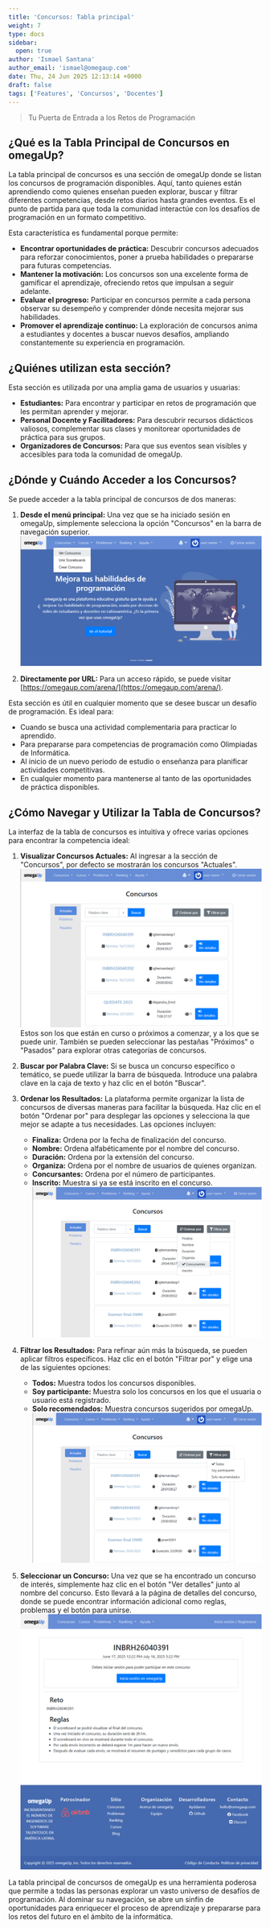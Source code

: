 ```yaml
---
title: 'Concursos: Tabla principal'
weight: 7
type: docs
sidebar:
  open: true
author: 'Ismael Santana'
author_email: 'ismael@omegaup.com'
date: Thu, 24 Jun 2025 12:13:14 +0000
draft: false
tags: ['Features', 'Concursos', 'Docentes']
---
```


> Tu Puerta de Entrada a los Retos de Programación

## ¿Qué es la Tabla Principal de Concursos en omegaUp?

La tabla principal de concursos es una sección de omegaUp donde se listan los concursos de programación disponibles. Aquí, tanto quienes están aprendiendo como quienes enseñan pueden explorar, buscar y filtrar diferentes competencias, desde retos diarios hasta grandes eventos. Es el punto de partida para que toda la comunidad interactúe con los desafíos de programación en un formato competitivo.

Esta característica es fundamental porque permite:
* **Encontrar oportunidades de práctica:** Descubrir concursos adecuados para reforzar conocimientos, poner a prueba habilidades o prepararse para futuras competencias.
* **Mantener la motivación:** Los concursos son una excelente forma de gamificar el aprendizaje, ofreciendo retos que impulsan a seguir adelante.
* **Evaluar el progreso:** Participar en concursos permite a cada persona observar su desempeño y comprender dónde necesita mejorar sus habilidades.
* **Promover el aprendizaje continuo:** La exploración de concursos anima a estudiantes y docentes a buscar nuevos desafíos, ampliando constantemente su experiencia en programación.

## ¿Quiénes utilizan esta sección?

Esta sección es utilizada por una amplia gama de usuarios y usuarias:
* **Estudiantes:** Para encontrar y participar en retos de programación que les permitan aprender y mejorar.
* **Personal Docente y Facilitadores:** Para descubrir recursos didácticos valiosos, complementar sus clases y monitorear oportunidades de práctica para sus grupos.
* **Organizadores de Concursos:** Para que sus eventos sean visibles y accesibles para toda la comunidad de omegaUp.

## ¿Dónde y Cuándo Acceder a los Concursos?

Se puede acceder a la tabla principal de concursos de dos maneras:
1.  **Desde el menú principal:** Una vez que se ha iniciado sesión en omegaUp, simplemente selecciona la opción "Concursos" en la barra de navegación superior.
![(Imagen 1)](/images/concurso-pag-principal-1.png)

    
2.  **Directamente por URL:** Para un acceso rápido, se puede visitar [https://omegaup.com/arena/](https://omegaup.com/arena/).

Esta sección es útil en cualquier momento que se desee buscar un desafío de programación. Es ideal para:
* Cuando se busca una actividad complementaria para practicar lo aprendido.
* Para prepararse para competencias de programación como Olimpiadas de Informática.
* Al inicio de un nuevo periodo de estudio o enseñanza para planificar actividades competitivas.
* En cualquier momento para mantenerse al tanto de las oportunidades de práctica disponibles.

## ¿Cómo Navegar y Utilizar la Tabla de Concursos?

La interfaz de la tabla de concursos es intuitiva y ofrece varias opciones para encontrar la competencia ideal:

1.  **Visualizar Concursos Actuales:**
    Al ingresar a la sección de "Concursos", por defecto se mostrarán los concursos "Actuales". 
![(Imagen 2)](/images/concurso-pag-principal-2.png)
    Estos son los que están en curso o próximos a comenzar, y a los que se puede unir. También se pueden seleccionar las pestañas "Próximos" o "Pasados" para explorar otras categorías de concursos.

    
2.  **Buscar por Palabra Clave:**
    Si se busca un concurso específico o temático, se puede utilizar la barra de búsqueda. Introduce una palabra clave en la caja de texto y haz clic en el botón "Buscar".

3.  **Ordenar los Resultados:**
    La plataforma permite organizar la lista de concursos de diversas maneras para facilitar la búsqueda. Haz clic en el botón "Ordenar por" para desplegar las opciones y selecciona la que mejor se adapte a tus necesidades. Las opciones incluyen:
    * **Finaliza:** Ordena por la fecha de finalización del concurso.
    * **Nombre:** Ordena alfabéticamente por el nombre del concurso.
    * **Duración:** Ordena por la extensión del concurso.
    * **Organiza:** Ordena por el nombre de usuarios de quienes organizan.
    * **Concursantes:** Ordena por el número de participantes.
    * **Inscrito:** Muestra si ya se está inscrito en el concurso.
![(Imagen 3)](/images/concurso-pag-principal-3.png)
    
4.  **Filtrar los Resultados:**
    Para refinar aún más la búsqueda, se pueden aplicar filtros específicos. Haz clic en el botón "Filtrar por" y elige una de las siguientes opciones:
    * **Todos:** Muestra todos los concursos disponibles.
    * **Soy participante:** Muestra solo los concursos en los que el usuaria o usuario está registrado.
    * **Solo recomendados:** Muestra concursos sugeridos por omegaUp.
![(Imagen 4)](/images/concurso-pag-principal-4.png)
    
5.  **Seleccionar un Concurso:**
    Una vez que se ha encontrado un concurso de interés, simplemente haz clic en el botón "Ver detalles" junto al nombre del concurso. Esto llevará a la página de detalles del concurso, donde se puede encontrar información adicional como reglas, problemas y el botón para unirse.
![(Imagen 5)](/images/concurso-pag-principal-5.png)
    

La tabla principal de concursos de omegaUp es una herramienta poderosa que permite a todas las personas explorar un vasto universo de desafíos de programación. Al dominar su navegación, se abre un sinfín de oportunidades para enriquecer el proceso de aprendizaje y prepararse para los retos del futuro en el ámbito de la informática.
